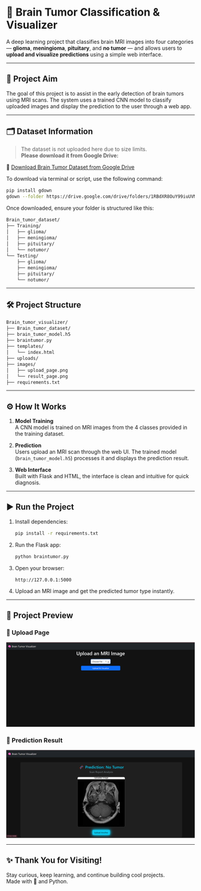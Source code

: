 # 🧠 Brain Tumor Classification & Visualizer

A deep learning project that classifies brain MRI images into four categories — **glioma**, **meningioma**, **pituitary**, and **no tumor** — and allows users to **upload and visualize predictions** using a simple web interface.

---

## 🎯 Project Aim

The goal of this project is to assist in the early detection of brain tumors using MRI scans. The system uses a trained CNN model to classify uploaded images and display the prediction to the user through a web app.

---

## 🗂️ Dataset Information

> The dataset is not uploaded here due to size limits.  
> **Please download it from Google Drive:**

📎 [Download Brain Tumor Dataset from Google Drive](https://drive.google.com/drive/folders/1RBdXR8OuY99iuUVMA6xrxWxhJOxVgl2g?usp=drive_link)

To download via terminal or script, use the following command:

```bash
pip install gdown
gdown --folder https://drive.google.com/drive/folders/1RBdXR8OuY99iuUVMA6xrxWxhJOxVgl2g

```
Once downloaded, ensure your folder is structured like this:

```
Brain_tumor_dataset/
├── Training/
│   ├── glioma/
│   ├── meningioma/
│   ├── pituitary/
│   └── notumor/
└── Testing/
    ├── glioma/
    ├── meningioma/
    ├── pituitary/
    └── notumor/
```

---

## 🛠️ Project Structure

```
Brain_tumor_visualizer/
├── Brain_tumor_dataset/
├── brain_tumor_model.h5
├── braintumor.py
├── templates/
│   └── index.html
├── uploads/
├── images/
│   ├── upload_page.png
│   └── result_page.png
├── requirements.txt
```

---

## ⚙️ How It Works

1. **Model Training**  
   A CNN model is trained on MRI images from the 4 classes provided in the training dataset.

2. **Prediction**  
   Users upload an MRI scan through the web UI. The trained model (`brain_tumor_model.h5`) processes it and displays the prediction result.

3. **Web Interface**  
   Built with Flask and HTML, the interface is clean and intuitive for quick diagnosis.

---

## ▶️ Run the Project

1. Install dependencies:
   ```bash
   pip install -r requirements.txt
   ```

2. Run the Flask app:
   ```bash
   python braintumor.py
   ```

3. Open your browser:
   ```
   http://127.0.0.1:5000
   ```

4. Upload an MRI image and get the predicted tumor type instantly.

---

## 📸 Project Preview

### 🔹 Upload Page
![Upload Screenshot](images/upload_page.png)

### 🔹 Prediction Result
![Prediction Screenshot](images/result_page.png)

---

## ✨ Thank You for Visiting!

Stay curious, keep learning, and continue building cool projects.  
Made with 💙 and Python.

